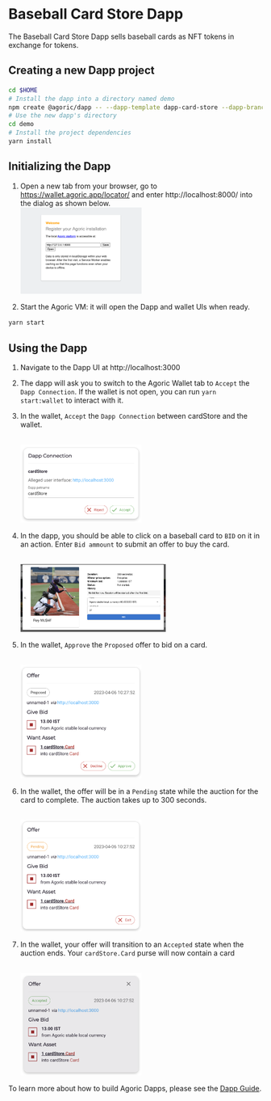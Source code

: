 # Baseball Card Store Dapp

The Baseball Card Store Dapp sells baseball cards as NFT tokens in exchange for tokens.

## Creating a new Dapp project

```sh
cd $HOME
# Install the dapp into a directory named demo
npm create @agoric/dapp -- --dapp-template dapp-card-store --dapp-branch mfig-hack-getting-started demo
# Use the new dapp's directory
cd demo
# Install the project dependencies
yarn install
```

## Initializing the Dapp

1. Open a new tab from your browser, go to https://wallet.agoric.app/locator/ and enter http://localhost:8000/ into the
   dialog as shown below.
   <br/><img width="50%" src="./readme-assets/locator.png">

2. Start the Agoric VM: it will open the Dapp and wallet UIs when ready.
```sh
yarn start
```

## Using the Dapp

1. Navigate to the Dapp UI at http://localhost:3000

2. The dapp will ask you to switch to the Agoric Wallet tab to `Accept` the `Dapp Connection`.
   If the wallet is not open, you can run `yarn start:wallet` to interact with it.

3. In the wallet, `Accept` the `Dapp Connection` between cardStore and the wallet.

   <br/><img width="50%" src="./readme-assets/accept-dapp-connection.png">

4. In the dapp, you should be able to click on a baseball card to `BID` on it in an action. Enter `Bid ammount` to submit an offer to buy the card.

   <br/><img width="60%" src="./readme-assets/bid-on-card.png">

5. In the wallet, `Approve` the `Proposed` offer to bid on a card.

   <br/><img width="50%" src="./readme-assets/proposed-offer.png">

6. In the wallet, the offer will be in a `Pending` state while the auction for the card to complete. The auction takes up to 300 seconds.

   <br/><img width="50%" src="./readme-assets/pending-offer.png">

7. In the wallet, your offer will transition to an `Accepted` state when the auction ends. Your `cardStore.Card` purse will now contain a card

   <br/><img width="50%" src="./readme-assets/accepted-offer.png">

To learn more about how to build Agoric Dapps, please see the [Dapp Guide](https://agoric.com/documentation/dapps/).
